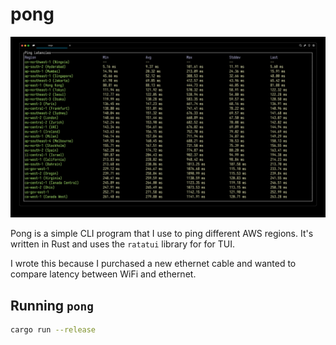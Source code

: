 # pong

![pong-demo](assets/pong-demo.jpg)

Pong is a simple CLI program that I use to ping different AWS regions. It's written in Rust and uses the `ratatui` library for for TUI.

I wrote this because I purchased a new ethernet cable and wanted to compare latency between WiFi and ethernet.

## Running `pong`

```bash
cargo run --release
```